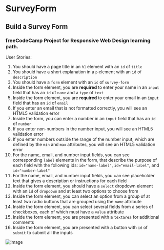 # SurveyForm
## Build a Survey Form
### freeCodeCamp Project for Responsive Web Design learning path. 

User Stories:

1. You should have a page title in an <code>h1</code> element with an <code>id</code> of <code>title</code>
2. You should have a short explanation in a <code>p</code> element with an <code>id</code> of <code>description</code>
3. You should have a <code>form</code> element with an <code>id</code> of <code>survey-form</code>
4. Inside the form element, you are <b>required</b> to enter your name in an <code>input</code> field that has an <code>id</code> of <code>name</code> and a <code>type</code> of <code>text</code>
5. Inside the form element, you are <b>required</b> to enter your email in an <code>input</code> field that has an <code>id</code> of <code>email</code>
6. If you enter an email that is not formatted correctly, you will see an HTML5 validation error
7. Inside the form, you can enter a number in an <code>input</code> field that has an <code>id</code> of <code>number</code>
8. If you enter non-numbers in the number input, you will see an HTML5 validation error
9. If you enter numbers outside the range of the number input, which are defined by the <code>min</code> and <code>max</code> attributes, you will see an HTML5 validation error
10. For the name, email, and number input fields, you can see corresponding <code>label</code> elements in the form, that describe the purpose of each field with the following ids: <code>id="name-label"</code>, <code>id="email-label"</code>, and <code>id="number-label"</code>
11. For the name, email, and number input fields, you can see placeholder text that gives a description or instructions for each field
12. Inside the form element, you should have a <code>select</code> dropdown element with an <code>id</code> of <code>dropdown</code> and at least two options to choose from
13. Inside the form element, you can select an option from a group of at least two radio buttons that are grouped using the <code>name</code> attribute
14. Inside the form element, you can select several fields from a series of checkboxes, each of which must have a <code>value</code> attribute
15. Inside the form element, you are presented with a <code>textarea</code> for additional comments
16. Inside the form element, you are presented with a button with <code>id</code> of <code>submit</code> to submit all the inputs

![image](https://user-images.githubusercontent.com/73438491/182002060-4a73ce3e-fbdc-4711-bbf8-a7876fb8ec35.png)
